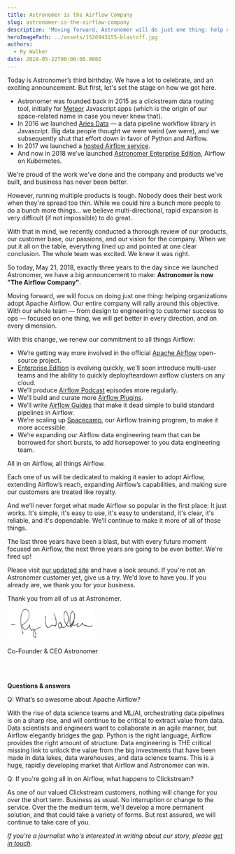 ```yaml
---
title: Astronomer is the Airflow Company
slug: astronomer-is-the-airflow-company
description: 'Moving forward, Astronomer will do just one thing: help organizations adopt Apache Airflow. Our entire company will rally around this objective.'
heroImagePath: ../assets/1526943155-blastoff.jpg
authors:
  - Ry Walker
date: 2018-05-22T00:00:00.000Z
---
```


Today is Astronomer’s third birthday. We have a lot to celebrate, and an exciting announcement. But first, let's set the stage on how we got here.

* Astronomer was founded back in 2015 as a clickstream data routing tool, initially for [Meteor](https://www.meteor.com/) Javascript apps (which is the origin of our space-related name in case you never knew that). 
* In 2016 we launched [Aries Data](https://github.com/aries-data) — a data pipeline workflow library in Javascript. Big data people thought we were weird (we were), and we subsequently shut that effort down in favor of Python and Airflow.
* In 2017 we launched a [hosted Airflow service](https://www.astronomer.io/airflow/).
* And now in 2018 we’ve launched [Astronomer Enterprise Edition](https://www.astronomer.io/enterprise/), Airflow on Kubernetes.

We're proud of the work we've done and the company and products we've built, and business has never been better.

However, running multiple products is tough. Nobody does their best work when they're spread too thin. While we could hire a bunch more people to do a bunch more things… we believe multi-directional, rapid expansion is very difficult (if not impossible) to do great.

With that in mind, we recently conducted a thorough review of our products, our customer base, our passions, and our vision for the company. When we put it all on the table, everything lined up and pointed at one clear conclusion. The whole team was excited. We knew it was right.

So today, May 21, 2018, exactly three years to the day since we launched Astronomer, we have a big announcement to make: **Astronomer is now "The Airflow Company"**.

Moving forward, we will focus on doing just one thing: helping organizations adopt Apache Airflow. Our entire company will rally around this objective. With our whole team — from design to engineering to customer success to ops — focused on one thing, we will get better in every direction, and on every dimension.

With this change, we renew our commitment to all things Airflow: 

* We’re getting way more involved in the official [Apache Airflow](https://airflow.apache.org/) open-source project.
* [Enterprise Edition](https://enterprise.astronomer.io/) is evolving quickly, we'll soon introduce multi-user teams and the ability to quickly deploy/teardown airflow clusters on any cloud.
* We’ll produce [Airflow Podcast](https://soundcloud.com/the-airflow-podcast) episodes more regularly.
* We’ll build and curate more [Airflow Plugins](https://github.com/airflow-plugins).
* We’ll write [Airflow Guides](https://github.com/astronomerio/airflow_guides) that make it dead simple to build standard pipelines in Airflow.
* We’re scaling up [Spacecamp](https://www.astronomer.io/blog/announcing-astronomer-spacecamp/), our Airflow training program, to make it more accessible.
* We’re expanding our Airflow data engineering team that can be borrowed for short bursts, to add horsepower to you data engineering team.

All in on Airflow, all things Airflow.

Each one of us will be dedicated to making it easier to adopt Airflow, extending Airflow’s reach, expanding Airflow’s capabilities, and making sure our customers are treated like royalty.

And we'll never forget what made Airflow so popular in the first place: It just works. It's simple, it's easy to use, it's easy to understand, it's clear, it's reliable, and it's dependable. We'll continue to make it more of all of those things.

The last three years have been a blast, but with every future moment focused on Airflow, the next three years are going to be even better. We're fired up!

Please visit [our updated site](https://www.astronomer.io) and have a look around. If you're not an Astronomer customer yet, give us a try. We'd love to have you. If you already are, we thank you for your business.

Thank you from all of us at Astronomer.

<p><img src="../assets/1526943687-rysig.jpg" alt="drawing" style="width: 200px;"/></p>

Co-Founder & CEO Astronomer

<br />
<br />

**Questions & answers**

Q: What’s so awesome about Apache Airflow?

With the rise of data science teams and ML/AI, orchestrating data pipelines is on a sharp rise, and will continue to be critical to extract value from data. Data scientists and engineers want to collaborate in an agile manner, but Airflow elegantly bridges the gap. Python is the right language, Airflow provides the right amount of structure. Data engineering is THE critical missing link to unlock the value from the big investments that have been made in data lakes, data warehouses, and data science teams. This is a huge, rapidly developing market that Airflow and Astronomer can win.

Q: If you're going all in on Airflow, what happens to Clickstream?

As one of our valued Clickstream customers, nothing will change for you over the short term. Business as usual. No interruption or change to the service. Over the the medium term, we'll develop a more permanent solution, and that could take a variety of forms. But rest assured, we will continue to take care of you.

*If you're a journalist who's interested in writing about our story, please [get in touch](mailto:ry@astronomer.io).*
